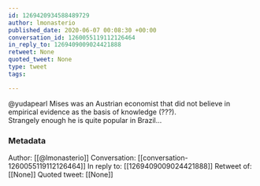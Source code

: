 ```yaml
---
id: 1269420934588489729
author: lmonasterio
published_date: 2020-06-07 00:08:30 +00:00
conversation_id: 1260055119112126464
in_reply_to: 1269409009024421888
retweet: None
quoted_tweet: None
type: tweet
tags:

---
```


@yudapearl Mises was an Austrian economist that did not believe in empirical evidence as the basis of knowledge (???).  
Strangely enough he is quite popular in Brazil...

### Metadata

Author: [[@lmonasterio]]
Conversation: [[conversation-1260055119112126464]]
In reply to: [[1269409009024421888]]
Retweet of: [[None]]
Quoted tweet: [[None]]
